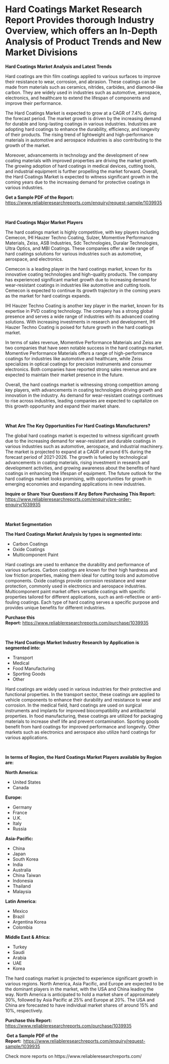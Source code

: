 <p><h1>Hard Coatings Market Research Report Provides thorough Industry Overview, which offers an In-Depth Analysis of Product Trends and New Market Divisions</h1></p><p><strong>Hard Coatings Market Analysis and Latest Trends</strong></p>
<p><p>Hard coatings are thin film coatings applied to various surfaces to improve their resistance to wear, corrosion, and abrasion. These coatings can be made from materials such as ceramics, nitrides, carbides, and diamond-like carbon. They are widely used in industries such as automotive, aerospace, electronics, and healthcare to extend the lifespan of components and improve their performance.</p><p>The Hard Coatings Market is expected to grow at a CAGR of 7.4% during the forecast period. The market growth is driven by the increasing demand for durable and long-lasting coatings in various industries. Industries are adopting hard coatings to enhance the durability, efficiency, and longevity of their products. The rising trend of lightweight and high-performance materials in automotive and aerospace industries is also contributing to the growth of the market.</p><p>Moreover, advancements in technology and the development of new coating materials with improved properties are driving the market growth. The growing adoption of hard coatings in medical devices, cutting tools, and industrial equipment is further propelling the market forward. Overall, the Hard Coatings Market is expected to witness significant growth in the coming years due to the increasing demand for protective coatings in various industries.</p></p>
<p><strong>Get a Sample PDF of the Report:&nbsp;</strong> <a href="https://www.reliableresearchreports.com/enquiry/request-sample/1039935">https://www.reliableresearchreports.com/enquiry/request-sample/1039935</a></p>
<p>&nbsp;</p>
<p><strong>Hard Coatings Major Market Players</strong></p>
<p><p>The hard coatings market is highly competitive, with key players including Cemecon, IHI Hauzer Techno Coating, Sulzer, Momentive Performance Materials, Zeiss, ASB Industries, Sdc Technologies, Duralar Technologies, Ultra Optics, and MBI Coatings. These companies offer a wide range of hard coatings solutions for various industries such as automotive, aerospace, and electronics.</p><p>Cemecon is a leading player in the hard coatings market, known for its innovative coating technologies and high-quality products. The company has experienced significant market growth due to increasing demand for wear-resistant coatings in industries like automotive and cutting tools. Cemecon is expected to continue its growth trajectory in the coming years as the market for hard coatings expands.</p><p>IHI Hauzer Techno Coating is another key player in the market, known for its expertise in PVD coating technology. The company has a strong global presence and serves a wide range of industries with its advanced coating solutions. With increasing investments in research and development, IHI Hauzer Techno Coating is poised for future growth in the hard coatings market.</p><p>In terms of sales revenue, Momentive Performance Materials and Zeiss are two companies that have seen notable success in the hard coatings market. Momentive Performance Materials offers a range of high-performance coatings for industries like automotive and healthcare, while Zeiss specializes in optical coatings for precision instruments and consumer electronics. Both companies have reported strong sales revenue and are expected to maintain their market presence in the future.</p><p>Overall, the hard coatings market is witnessing strong competition among key players, with advancements in coating technologies driving growth and innovation in the industry. As demand for wear-resistant coatings continues to rise across industries, leading companies are expected to capitalize on this growth opportunity and expand their market share.</p></p>
<p>&nbsp;</p>
<p><strong>What Are The Key Opportunities For Hard Coatings Manufacturers?</strong></p>
<p><p>The global hard coatings market is expected to witness significant growth due to the increasing demand for wear-resistant and durable coatings in various industries such as automotive, aerospace, and industrial machinery. The market is projected to expand at a CAGR of around 6% during the forecast period of 2021-2026. The growth is fueled by technological advancements in coating materials, rising investment in research and development activities, and growing awareness about the benefits of hard coatings in enhancing the lifespan of equipment. The future outlook for the hard coatings market looks promising, with opportunities for growth in emerging economies and expanding applications in new industries.</p></p>
<p><strong>Inquire or Share Your Questions If Any Before Purchasing This Report:</strong> <a href="https://www.reliableresearchreports.com/enquiry/pre-order-enquiry/1039935">https://www.reliableresearchreports.com/enquiry/pre-order-enquiry/1039935</a></p>
<p>&nbsp;</p>
<p><strong>Market Segmentation</strong></p>
<p><strong>The Hard Coatings Market Analysis by types is segmented into:</strong></p>
<p><ul><li>Carbon Coatings</li><li>Oxide Coatings</li><li>Multicomponent Paint</li></ul></p>
<p><p>Hard coatings are used to enhance the durability and performance of various surfaces. Carbon coatings are known for their high hardness and low friction properties, making them ideal for cutting tools and automotive components. Oxide coatings provide corrosion resistance and wear protection, commonly used in electronics and aerospace industries. Multicomponent paint market offers versatile coatings with specific properties tailored for different applications, such as anti-reflective or anti-fouling coatings. Each type of hard coating serves a specific purpose and provides unique benefits for different industries.</p></p>
<p><strong>Purchase this Report:&nbsp;</strong><a href="https://www.reliableresearchreports.com/purchase/1039935">https://www.reliableresearchreports.com/purchase/1039935</a></p>
<p>&nbsp;</p>
<p><strong>The Hard Coatings Market Industry Research by Application is segmented into:</strong></p>
<p><ul><li>Transport</li><li>Medical</li><li>Food Manufacturing</li><li>Sporting Goods</li><li>Other</li></ul></p>
<p><p>Hard coatings are widely used in various industries for their protective and functional properties. In the transport sector, these coatings are applied to vehicle components to enhance their durability and resistance to wear and corrosion. In the medical field, hard coatings are used on surgical instruments and implants for improved biocompatibility and antibacterial properties. In food manufacturing, these coatings are utilized for packaging materials to increase shelf life and prevent contamination. Sporting goods benefit from hard coatings for improved performance and longevity. Other markets such as electronics and aerospace also utilize hard coatings for various applications.</p></p>
<p>&nbsp;</p>
<p><strong>In terms of Region, the Hard Coatings Market Players available by Region are:</strong></p>
<p>
    <p> <strong> North America: </strong>
        <ul>
            <li>United States</li>
            <li>Canada</li>
        </ul>
        </p> 
    <p> <strong> Europe: </strong>
        <ul>
            <li>Germany</li>
            <li>France</li>
            <li>U.K.</li>
            <li>Italy</li>
            <li>Russia</li>
        </ul>
        </p> 
    <p> <strong> Asia-Pacific: </strong>
        <ul>
            <li>China</li>
            <li>Japan</li>
            <li>South Korea</li>
            <li>India</li>
            <li>Australia</li>
            <li>China Taiwan</li>
            <li>Indonesia</li>
            <li>Thailand</li>
            <li>Malaysia</li>
        </ul>
        </p> 
    <p> <strong> Latin America: </strong>
        <ul>
            <li>Mexico</li>
            <li>Brazil</li>
            <li>Argentina Korea</li>
            <li>Colombia</li>
        </ul>
        </p> 
    <p> <strong> Middle East & Africa: </strong>
        <ul>
            <li>Turkey</li>
            <li>Saudi</li>
            <li>Arabia</li>
            <li>UAE</li>
            <li>Korea</li>
        </ul>
    </p>
    </p>
<p><p>The hard coatings market is projected to experience significant growth in various regions. North America, Asia Pacific, and Europe are expected to be the dominant players in the market, with the USA and China leading the way. North America is anticipated to hold a market share of approximately 30%, followed by Asia Pacific at 25% and Europe at 20%. The USA and China are forecasted to have individual market shares of around 15% and 10%, respectively.</p></p>
<p><strong>Purchase this Report: </strong><a href="https://www.reliableresearchreports.com/purchase/1039935">https://www.reliableresearchreports.com/purchase/1039935</a></p>
<p>&nbsp;<strong>Get a Sample PDF of the Report:&nbsp;&nbsp;</strong><a href="https://www.reliableresearchreports.com/enquiry/request-sample/1039935">https://www.reliableresearchreports.com/enquiry/request-sample/1039935</a></p>
<p><strong></strong></p>
<p>Check more reports on https://www.reliableresearchreports.com/</p>